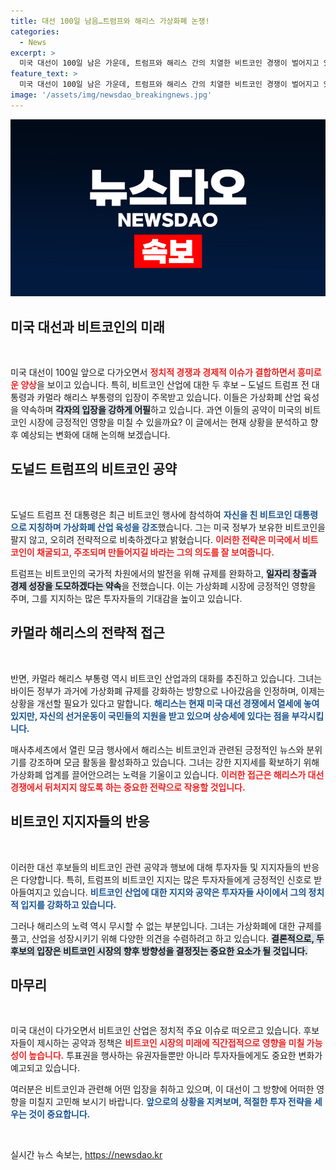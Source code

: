 ```yaml
---
title: 대선 100일 남음…트럼프와 해리스 가상화폐 논쟁!
categories:
  - News
excerpt: >
  미국 대선이 100일 남은 가운데, 트럼프와 해리스 간의 치열한 비트코인 경쟁이 벌어지고 있습니다. 두 후보는 각각 가상화폐 산업 육성을 약속하며 지지층을 다지고 있는데요, 과연 누가 이 격돌에서 승리할지 주목됩니다!
feature_text: >
  미국 대선이 100일 남은 가운데, 트럼프와 해리스 간의 치열한 비트코인 경쟁이 벌어지고 있습니다. 두 후보는 각각 가상화폐 산업 육성을 약속하며 지지층을 다지고 있는데요, 과연 누가 이 격돌에서 승리할지 주목됩니다!
image: '/assets/img/newsdao_breakingnews.jpg'
---
```


<p><img src="/assets/img/newsdao_breakingnews.jpg" alt="bookingtag 속보" /></p>

<h2 data-ke-size="size26">미국 대선과 비트코인의 미래</h2>

<p data-ke-size="size16">&nbsp;</p>

<p>미국 대선이 100일 앞으로 다가오면서 <b><span style="color: #ee2323;">정치적 경쟁과 경제적 이슈가 결합하면서 흥미로운 양상</span></b>을 보이고 있습니다. 특히, 비트코인 산업에 대한 두 후보 – 도널드 트럼프 전 대통령과 카멀라 해리스 부통령의 입장이 주목받고 있습니다. 이들은 가상화폐 산업 육성을 약속하며 <b><span style="background-color: #21538527;">각자의 입장을 강하게 어필</span></b>하고 있습니다. 과연 이들의 공약이 미국의 비트코인 시장에 긍정적인 영향을 미칠 수 있을까요? 이 글에서는 현재 상황을 분석하고 향후 예상되는 변화에 대해 논의해 보겠습니다.</p>

<h2 data-ke-size="size26">도널드 트럼프의 비트코인 공약</h2>

<p data-ke-size="size16">&nbsp;</p>

<p>도널드 트럼프 전 대통령은 최근 비트코인 행사에 참석하여 <b><span style="color: #1a5490;">자신을 친 비트코인 대통령으로 지칭하며 가상화폐 산업 육성을 강조</span></b>했습니다. 그는 미국 정부가 보유한 비트코인을 팔지 않고, 오히려 전략적으로 비축하겠다고 밝혔습니다. <b><span style="color: #ee2323;">이러한 전략은 미국에서 비트코인이 채굴되고, 주조되며 만들어지길 바라는 그의 의도를 잘 보여줍니다.</span></b></p>

<p>트럼프는 비트코인의 국가적 차원에서의 발전을 위해 규제를 완화하고, <b><span style="background-color: #21538527;">일자리 창출과 경제 성장을 도모하겠다는 약속</span></b>을 전했습니다. 이는 가상화폐 시장에 긍정적인 영향을 주며, 그를 지지하는 많은 투자자들의 기대감을 높이고 있습니다. </p>

<h2 data-ke-size="size26">카멀라 해리스의 전략적 접근</h2>

<p data-ke-size="size16">&nbsp;</p>

<p>반면, 카멀라 해리스 부통령 역시 비트코인 산업과의 대화를 추진하고 있습니다. 그녀는 바이든 정부가 과거에 가상화폐 규제를 강화하는 방향으로 나아갔음을 인정하며, 이제는 상황을 개선할 필요가 있다고 말합니다. <b><span style="color: #1a5490;">해리스는 현재 미국 대선 경쟁에서 열세에 놓여 있지만, 자신의 선거운동이 국민들의 지원을 받고 있으며 상승세에 있다는 점을 부각시킵니다.</span></b></p>

<p>매사추세츠에서 열린 모금 행사에서 해리스는 비트코인과 관련된 긍정적인 뉴스와 분위기를 강조하며 모금 활동을 활성화하고 있습니다. 그녀는 강한 지지세를 확보하기 위해 가상화폐 업계를 끌어안으려는 노력을 기울이고 있습니다. <b><span style="color: #ee2323;">이러한 접근은 해리스가 대선 경쟁에서 뒤처지지 않도록 하는 중요한 전략으로 작용할 것입니다.</span></b> </p>

<h2 data-ke-size="size26">비트코인 지지자들의 반응</h2>

<p data-ke-size="size16">&nbsp;</p>

<p>이러한 대선 후보들의 비트코인 관련 공약과 행보에 대해 투자자들 및 지지자들의 반응은 다양합니다. 특히, 트럼프의 비트코인 지지는 많은 투자자들에게 긍정적인 신호로 받아들여지고 있습니다. <b><span style="color: #1a5490;">비트코인 산업에 대한 지지와 공약은 투자자들 사이에서 그의 정치적 입지를 강화하고 있습니다.</span></b></p>

<p>그러나 해리스의 노력 역시 무시할 수 없는 부분입니다. 그녀는 가상화폐에 대한 규제를 풀고, 산업을 성장시키기 위해 다양한 의견을 수렴하려고 하고 있습니다. <b><span style="background-color: #21538527;">결론적으로, 두 후보의 입장은 비트코인 시장의 향후 방향성을 결정짓는 중요한 요소가 될 것입니다.</span></b></p>

<h2 data-ke-size="size26">마무리</h2>

<p data-ke-size="size16">&nbsp;</p>

<p>미국 대선이 다가오면서 비트코인 산업은 정치적 주요 이슈로 떠오르고 있습니다. 후보자들이 제시하는 공약과 정책은 <b><span style="color: #ee2323;">비트코인 시장의 미래에 직간접적으로 영향을 미칠 가능성이 높습니다.</span></b> 투표권을 행사하는 유권자들뿐만 아니라 투자자들에게도 중요한 변화가 예고되고 있습니다.</p>

<p>여러분은 비트코인과 관련해 어떤 입장을 취하고 있으며, 이 대선이 그 방향에 어떠한 영향을 미칠지 고민해 보시기 바랍니다. <b><span style="color: #1a5490;">앞으로의 상황을 지켜보며, 적절한 투자 전략을 세우는 것이 중요합니다.</span></b></p>

<p data-ke-size="size16">&nbsp;</p>
실시간 뉴스 속보는, <a href="https://newsdao.kr" rel="dofollow">https://newsdao.kr</a>


